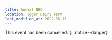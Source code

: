 ```yaml
---
title: Annual BBQ
location: Egger Dairy Farm
last_modified_at: 2022-06-11
---
```


This event has been cancelled.
{: .notice--danger}
